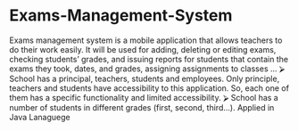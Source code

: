 # Exams-Management-System
Exams management system is a mobile application that allows teachers to do their work
easily. It will be used for adding, deleting or editing exams, checking students’ grades, and
issuing reports for students that contain the exams they took, dates, and grades, assigning
assignments to classes ...
⮚ School has a principal, teachers, students and employees. Only principle, teachers and
students have accessibility to this application. So, each one of them has a specific
functionality and limited accessibility.
⮚ School has a number of students in different grades (first, second, third...).
Applied in Java Lanaguege
